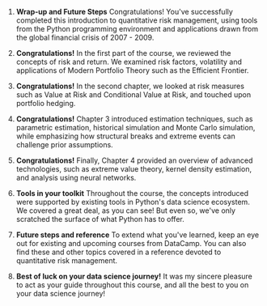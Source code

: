 1. **Wrap-up and Future Steps**
Congratulations! You've successfully completed this introduction to quantitative risk management, using tools from the Python programming environment and applications drawn from the global financial crisis of 2007 - 2009.

2. **Congratulations!**
In the first part of the course, we reviewed the concepts of risk and return. We examined risk factors, volatility and applications of Modern Portfolio Theory such as the Efficient Frontier.

3. **Congratulations!**
In the second chapter, we looked at risk measures such as Value at Risk and Conditional Value at Risk, and touched upon portfolio hedging.

4. **Congratulations!**
Chapter 3 introduced estimation techniques, such as parametric estimation, historical simulation and Monte Carlo simulation, while emphasizing how structural breaks and extreme events can challenge prior assumptions.

5. **Congratulations!**
Finally, Chapter 4 provided an overview of advanced technologies, such as extreme value theory, kernel density estimation, and analysis using neural networks.

6. **Tools in your toolkit**
Throughout the course, the concepts introduced were supported by existing tools in Python's data science ecosystem. We covered a great deal, as you can see! But even so, we've only scratched the surface of what Python has to offer.

7. **Future steps and reference**
To extend what you've learned, keep an eye out for existing and upcoming courses from DataCamp. You can also find these and other topics covered in a reference devoted to quantitative risk management.

8. **Best of luck on your data science journey!**
It was my sincere pleasure to act as your guide throughout this course, and all the best to you on your data science journey!

